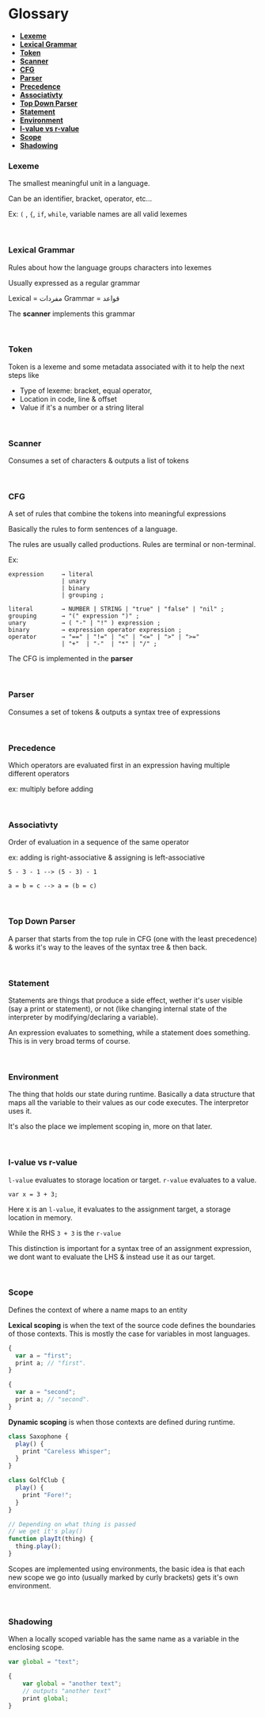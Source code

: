 # Glossary <!-- omit in toc -->

- [**Lexeme**](#lexeme)
- [**Lexical Grammar**](#lexical-grammar)
- [**Token**](#token)
- [**Scanner**](#scanner)
- [**CFG**](#cfg)
- [**Parser**](#parser)
- [**Precedence**](#precedence)
- [**Associativty**](#associativty)
- [**Top Down Parser**](#top-down-parser)
- [**Statement**](#statement)
- [**Environment**](#environment)
- [**l-value vs r-value**](#l-value-vs-r-value)
- [**Scope**](#scope)
- [**Shadowing**](#shadowing)


### **Lexeme**

The smallest meaningful unit in a language.

Can be an identifier, bracket, operator, etc...

Ex: `(` , `{`, `if`, `while`, variable names are all valid lexemes

<br>

### **Lexical Grammar**

Rules about how the language groups characters into lexemes

Usually expressed as a regular grammar

Lexical = مفردات
Grammar = قواعد

The **scanner** implements this grammar

<br>

### **Token**

Token is a lexeme and some metadata associated with it to help the next steps like

- Type of lexeme: bracket, equal operator,
- Location in code, line & offset
- Value if it's a number or a string literal

<br>

### **Scanner**

Consumes a set of characters & outputs a list of tokens

<br>

### **CFG**

A set of rules that combine the tokens into meaningful expressions

Basically the rules to form sentences of a language.

The rules are usually called productions. Rules are terminal or non-terminal.

Ex:

```
expression     → literal
               | unary
               | binary
               | grouping ;

literal        → NUMBER | STRING | "true" | "false" | "nil" ;
grouping       → "(" expression ")" ;
unary          → ( "-" | "!" ) expression ;
binary         → expression operator expression ;
operator       → "==" | "!=" | "<" | "<=" | ">" | ">="
               | "+"  | "-"  | "*" | "/" ;
```

The CFG is implemented in the **parser**

<br>

### **Parser**

Consumes a set of tokens & outputs a syntax tree of expressions

<br>


### **Precedence**

Which operators are evaluated first in an expression having multiple different operators

ex: multiply before adding

<br>

### **Associativty** 

Order of evaluation in a sequence of the same operator

ex: adding is right-associative & assigning is left-associative

```
5 - 3 - 1 --> (5 - 3) - 1

a = b = c --> a = (b = c)
```

<br>

### **Top Down Parser**

A parser that starts from the top rule in CFG (one with the least precedence) & works it's way to the leaves of the syntax tree & then back.

<br>

### **Statement**

Statements are things that produce a side effect, wether it's user visible (say a print or statement), or not (like changing internal state of the interpreter by modifying/declaring a variable).

An expression evaluates to something, while a statement does something. This is in very broad terms of course.

<br>

### **Environment**

The thing that holds our state during runtime. Basically a data structure that maps all the variable to their values as our code executes. The interpretor uses it.

It's also the place we implement scoping in, more on that later.

<br>

### **l-value vs r-value**

`l-value` evaluates to storage location or target. `r-value` evaluates to a value.

`var x = 3 + 3;`

Here x is an `l-value`, it evaluates to the assignment target, a storage location in memory.

While the RHS `3 + 3` is the `r-value`

This distinction is important for a syntax tree of an assignment expression, we dont want to evaluate the LHS & instead use it as our target.

<br>

### **Scope**

Defines the context of where a name maps to an entity

**Lexical scoping** is when the text of the source code defines the boundaries of those contexts. This is mostly the case for variables in most languages.

```typescript
{
  var a = "first";
  print a; // "first".
}

{
  var a = "second";
  print a; // "second".
}
```

**Dynamic scoping** is when those contexts are defined during runtime.

```typescript
class Saxophone {
  play() {
    print "Careless Whisper";
  }
}

class GolfClub {
  play() {
    print "Fore!";
  }
}

// Depending on what thing is passed
// we get it's play()
function playIt(thing) {
  thing.play();
}
```

Scopes are implemented using environments, the basic idea is that each new scope we go into (usually marked by curly brackets) gets it's own environment.

<br>

### **Shadowing**

When a locally scoped variable has the same name as a variable in the enclosing scope.

```typescript
var global = "text";

{
    var global = "another text";
    // outputs "another text"
    print global;
}

```